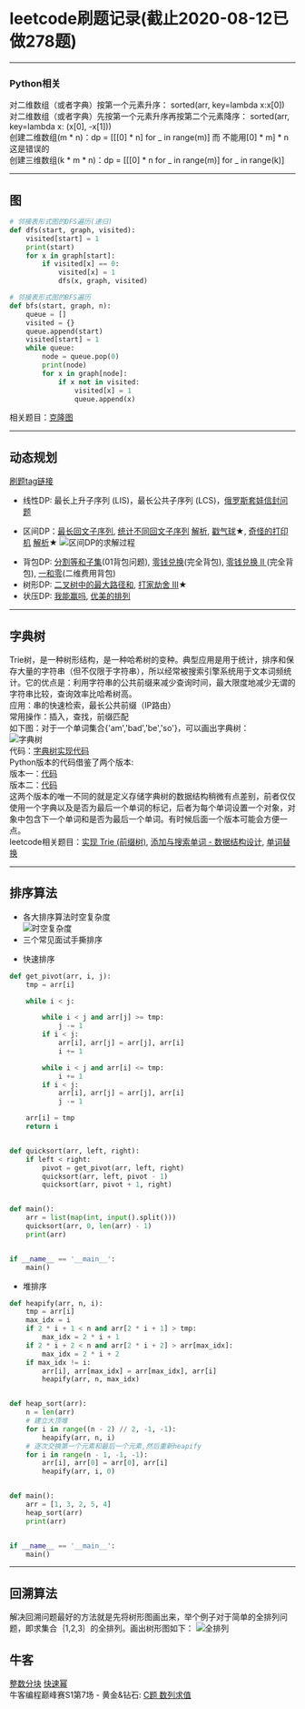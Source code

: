 # leetcode刷题记录(截止2020-08-12已做278题)
***  
### Python相关  
对二维数组（或者字典）按第一个元素升序： sorted(arr, key=lambda x:x[0])  
对二维数组（或者字典）先按第一个元素升序再按第二个元素降序： sorted(arr, key=lambda x: (x[0], -x[1]))  
创建二维数组(m * n)：dp = [[[0] * n] for _ in range(m)] 而 不能用[0] * m] * n这是错误的  
创建三维数组(k * m * n)：dp = [[[0] * n for _ in range(m)] for _ in range(k)]   

***  
## 图  
```python    
# 邻接表形式图的DFS遍历(递归)
def dfs(start, graph, visited):
    visited[start] = 1
    print(start)
    for x in graph[start]:
        if visited[x] == 0:
            visited[x] = 1
            dfs(x, graph, visited)

# 邻接表形式图的BFS遍历
def bfs(start, graph, n):
    queue = []
    visited = {}
    queue.append(start)
    visited[start] = 1
    while queue:
        node = queue.pop(0)
        print(node)
        for x in graph[node]:
            if x not in visited:
                visited[x] = 1
                queue.append(x)
```
相关题目：[克隆图](https://leetcode-cn.com/problems/clone-graph/)
***  
## 动态规划  
[刷题tag链接](https://zhuanlan.zhihu.com/p/126546914?utm_source=wechat_session&utm_medium=social&utm_oi=27134168924160%E3%80%82)  
* 线性DP: 最长上升子序列 (LIS)，最长公共子序列 (LCS)，[俄罗斯套娃信封问题](https://leetcode-cn.com/problems/russian-doll-envelopes/)
- 区间DP：[最长回文子序列](https://leetcode-cn.com/problems/longest-palindromic-subsequence/), [统计不同回文子序列](https://leetcode-cn.com/problems/count-different-palindromic-subsequences/) [解析](https://blog.csdn.net/heshiliqiu/article/details/105968340), [戳气球](https://leetcode-cn.com/problems/burst-balloons/)★, [奇怪的打印机](https://leetcode-cn.com/problems/strange-printer/) [解析](https://www.cnblogs.com/grandyang/p/8319913.html)★
![区间DP的求解过程](images/区间dp.png)  
* 背包DP: [分割等和子集](https://leetcode-cn.com/problems/partition-equal-subset-sum/)(01背包问题), [零钱兑换](https://leetcode-cn.com/problems/coin-change/)(完全背包), [零钱兑换 II
](https://leetcode-cn.com/problems/coin-change-2/)(完全背包), [一和零](https://leetcode-cn.com/problems/ones-and-zeroes/)(二维费用背包)  
* 树形DP: [二叉树中的最大路径和](https://leetcode-cn.com/problems/binary-tree-maximum-path-sum/), [打家劫舍 III](https://leetcode-cn.com/problems/house-robber-iii/)★  
* 状压DP: [我能赢吗](https://leetcode-cn.com/problems/can-i-win/), [优美的排列](https://leetcode-cn.com/problems/beautiful-arrangement/)  
***  
## 字典树
Trie树，是一种树形结构，是一种哈希树的变种。典型应用是用于统计，排序和保存大量的字符串（但不仅限于字符串），所以经常被搜索引擎系统用于文本词频统计。它的优点是：利用字符串的公共前缀来减少查询时间，最大限度地减少无谓的字符串比较，查询效率比哈希树高。    
应用：串的快速检索，最长公共前缀（IP路由）    
常用操作：插入，查找，前缀匹配  
如下图：对于一个单词集合{'am','bad','be','so'}，可以画出字典树：  
![字典树](images/字典树.png)  
代码：[字典树实现代码](字典树(Trie)/实现字典树.py)  
Python版本的代码借鉴了两个版本:  
版本一：[代码](https://github.com/BlossomingL/leetcode/blob/master/%E5%AD%97%E5%85%B8%E6%A0%91(Trie)/%E5%AE%9E%E7%8E%B0%20Trie%20(%E5%89%8D%E7%BC%80%E6%A0%91)%E7%89%88%E6%9C%AC1.py)  
版本二：[代码](https://github.com/BlossomingL/leetcode/blob/master/%E5%AD%97%E5%85%B8%E6%A0%91(Trie)/%E5%AE%9E%E7%8E%B0%20Trie%20(%E5%89%8D%E7%BC%80%E6%A0%91)%E7%89%88%E6%9C%AC2.py)  
这两个版本的唯一不同的就是定义存储字典树的数据结构稍微有点差别，前者仅仅使用一个字典以及是否为最后一个单词的标记，后者为每个单词设置一个对象，对象中包含下一个单词和是否为最后一个单词。有时候后面一个版本可能会方便一点。  
leetcode相关题目：[实现 Trie (前缀树)](https://leetcode-cn.com/problems/implement-trie-prefix-tree/), [添加与搜索单词 - 数据结构设计](https://leetcode-cn.com/problems/add-and-search-word-data-structure-design/), [单词替换](https://leetcode-cn.com/problems/replace-words/)
***

## 排序算法
* 各大排序算法时空复杂度  
![时空复杂度](https://github.com/BlossomingL/leetcode/blob/master/images/sort_complexity.png)  
* 三个常见面试手撕排序
- 快速排序
```python
def get_pivot(arr, i, j):
    tmp = arr[i]

    while i < j:

        while i < j and arr[j] >= tmp:
            j -= 1
        if i < j:
            arr[i], arr[j] = arr[j], arr[i]
            i += 1

        while i < j and arr[i] <= tmp:
            i += 1
        if i < j:
            arr[i], arr[j] = arr[j], arr[i]
            j -= 1

    arr[i] = tmp
    return i


def quicksort(arr, left, right):
    if left < right:
        pivot = get_pivot(arr, left, right)
        quicksort(arr, left, pivot - 1)
        quicksort(arr, pivot + 1, right)


def main():
    arr = list(map(int, input().split()))
    quicksort(arr, 0, len(arr) - 1)
    print(arr)


if __name__ == '__main__':
    main()
```  
- 堆排序  
```python
def heapify(arr, n, i):
    tmp = arr[i]
    max_idx = i
    if 2 * i + 1 < n and arr[2 * i + 1] > tmp:
        max_idx = 2 * i + 1
    if 2 * i + 2 < n and arr[2 * i + 2] > arr[max_idx]:
        max_idx = 2 * i + 2
    if max_idx != i:
        arr[i], arr[max_idx] = arr[max_idx], arr[i]
        heapify(arr, n, max_idx)


def heap_sort(arr):
    n = len(arr)
    # 建立大顶堆
    for i in range((n - 2) // 2, -1, -1):
        heapify(arr, n, i)
    # 逐次交换第一个元素和最后一个元素,然后重新heapify
    for i in range(n - 1, -1, -1):
        arr[i], arr[0] = arr[0], arr[i]
        heapify(arr, i, 0)


def main():
    arr = [1, 3, 2, 5, 4]
    heap_sort(arr)
    print(arr)


if __name__ == '__main__':
    main()
```

***
## 回溯算法

解决回溯问题最好的方法就是先将树形图画出来，举个例子对于简单的全排列问题，即求集合｛1,2,3｝的全排列。画出树形图如下：
![全排列](images/全排列.png)  

## 牛客  
[整数分块](https://blog.csdn.net/duanghaha/article/details/82863766) [快速幂](https://github.com/BlossomingL/leetcode/blob/master/%E7%89%9B%E5%AE%A2/%E5%BF%AB%E9%80%9F%E5%B9%82.py)  
牛客编程巅峰赛S1第7场 - 黄金&钻石: [C题 数列求值](https://ac.nowcoder.com/acm/contest/6631/C)
